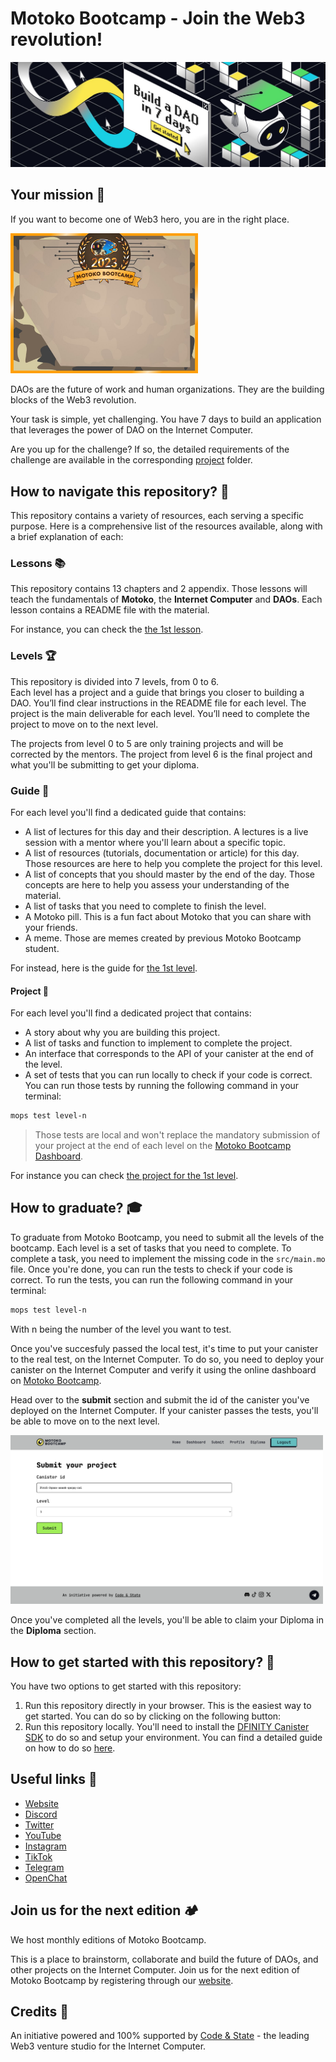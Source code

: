 # Motoko Bootcamp - Join the Web3 revolution!

<p> <img src="./assets/readme/build_a_dao_in_seven_days.jpeg" alt="Build" /> </p>

## Your mission 📜

If you want to become one of Web3 hero, you are in the right place. <br/>

<p> <img src="./assets/readme/diploma_mbc.jpg" alt="Build" width="300px" /> </p>

DAOs are the future of work and human organizations. They are the building blocks of the Web3 revolution. <br/>

Your task is simple, yet challenging. You have 7 days to build an application that leverages the power of DAO on the Internet Computer. <br/>

Are you up for the challenge? If so, the detailed requirements of the challenge are available in the corresponding [project](./levels/level_6/project/PROJECT.MD) folder.

## How to navigate this repository? 🧭

This repository contains a variety of resources, each serving a specific purpose. Here is a comprehensive list of the resources available, along with a brief explanation of each:

### Lessons 📚

This repository contains 13 chapters and 2 appendix. Those lessons will teach the fundamentals of **Motoko**, the **Internet Computer** and **DAOs**. Each lesson contains a README file with the material.

For instance, you can check the [the 1st lesson](./lessons/chapter-1/CHAPTER-1.MD).

### Levels 🏆

This repository is divided into 7 levels, from 0 to 6. <br/>
Each level has a project and a guide that brings you closer to building a DAO. You’ll find clear instructions in the README file for each level. The project is the main deliverable for each level. You’ll need to complete the project to move on to the next level.

The projects from level 0 to 5 are only training projects and will be corrected by the mentors. The project from level 6 is the final project and what you'll be submitting to get your diploma.

### Guide 📖

For each level you'll find a dedicated guide that contains:

- A list of lectures for this day and their description. A lectures is a live session with a mentor where you'll learn about a specific topic.
- A list of resources (tutorials, documentation or article) for this day. Those resources are here to help you complete the project for this level.
- A list of concepts that you should master by the end of the day. Those concepts are here to help you assess your understanding of the material.
- A list of tasks that you need to complete to finish the level.
- A Motoko pill. This is a fun fact about Motoko that you can share with your friends.
- A meme. Those are memes created by previous Motoko Bootcamp student.

For instead, here is the guide for [the 1st level](./levels/level_1/README.MD).

#### Project 📝

For each level you'll find a dedicated project that contains:

- A story about why you are building this project.
- A list of tasks and function to implement to complete the project.
- An interface that corresponds to the API of your canister at the end of the level.
- A set of tests that you can run locally to check if your code is correct. You can run those tests by running the following command in your terminal:

```bash
mops test level-n
```

> Those tests are local and won't replace the mandatory submission of your project at the end of each level on the [Motoko Bootcamp Dashboard](https://www.motokobootcamp.com/).

For instance you can check [the project for the 1st level](./levels/level_1/project/PROJECT.MD).

## How to graduate? 🎓

To graduate from Motoko Bootcamp, you need to submit all the levels of the bootcamp. Each level is a set of tasks that you need to complete. To complete a task, you need to implement the missing code in the `src/main.mo` file. Once you're done, you can run the tests to check if your code is correct. To run the tests, you can run the following command in your terminal:

```bash
mops test level-n
```

With n being the number of the level you want to test.

Once you've succesfuly passed the local test, it's time to put your canister to the real test, on the Internet Computer. To do so, you need to deploy your canister on the Internet Computer and verify it using the online dashboard on [Motoko Bootcamp](https://www.motokobootcamp.com/).

Head over to the **submit** section and submit the id of the canister you've deployed on the Internet Computer. If your canister passes the tests, you'll be able to move on to the next level.

<p> <img src="./assets/submit_mbc.png" alt="Submit" width="500"/> </p>

Once you've completed all the levels, you'll be able to claim your Diploma in the **Diploma** section.

## How to get started with this repository? 🚀

You have two options to get started with this repository:

1. Run this repository directly in your browser. This is the easiest way to get started. You can do so by clicking on the following button:
2. Run this repository locally. You'll need to install the [DFINITY Canister SDK](https://sdk.dfinity.org/docs/quickstart/local-quickstart.html) to do so and setup your environment. You can find a detailed guide on how to do so [here](https://www.youtube.com/watch?v=DTDP7WYU07w).

## Useful links 🔗

- [Website](https://www.motokobootcamp.com/)
- [Discord](https://discord.gg/uAvPEZtD4e)
- [Twitter](https://twitter.com/motoko_bootcamp/)
- [YouTube](https://www.youtube.com/@motoko_bootcamp)
- [Instagram](https://www.instagram.com/motokobootcamp/)
- [TikTok](https://www.tiktok.com/@motoko_bootcamp)
- [Telegram](https://t.me/+pwW_RfcXsscyMTQ0)
- [OpenChat](https://oc.app/community/kvmak-aaaaa-aaaar-atmsq-cai/channel/296950142123807371690206543790609462636/?ref=lfwpr-yyaaa-aaaaf-abvzq-cai)

## Join us for the next edition 🏕️

We host monthly editions of Motoko Bootcamp.

This is a place to brainstorm, collaborate and build the future of DAOs, and other projects on the Internet Computer. Join us for the next edition of Motoko Bootcamp by registering through our [website](https://www.motokobootcamp.com/).

## Credits 🙏

An initiative powered and 100% supported by [Code & State](https://codeandstate.com/) - the leading Web3 venture studio for the Internet Computer.
